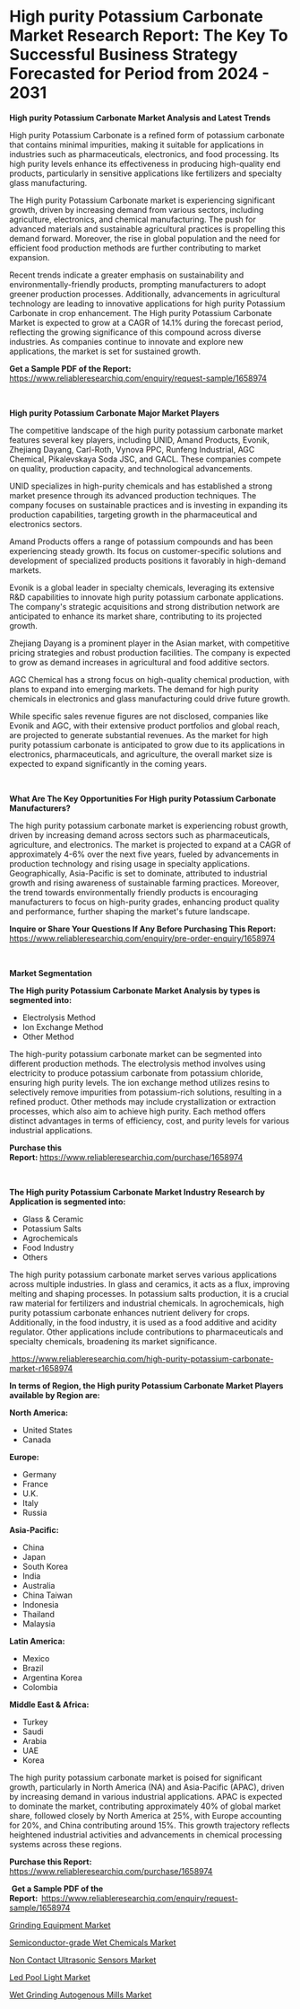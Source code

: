 <p><h1>High purity Potassium Carbonate Market Research Report: The Key To Successful Business Strategy Forecasted for Period from 2024 - 2031</h1></p><p><strong>High purity Potassium Carbonate Market Analysis and Latest Trends</strong></p>
<p><p>High purity Potassium Carbonate is a refined form of potassium carbonate that contains minimal impurities, making it suitable for applications in industries such as pharmaceuticals, electronics, and food processing. Its high purity levels enhance its effectiveness in producing high-quality end products, particularly in sensitive applications like fertilizers and specialty glass manufacturing.</p><p>The High purity Potassium Carbonate market is experiencing significant growth, driven by increasing demand from various sectors, including agriculture, electronics, and chemical manufacturing. The push for advanced materials and sustainable agricultural practices is propelling this demand forward. Moreover, the rise in global population and the need for efficient food production methods are further contributing to market expansion.</p><p>Recent trends indicate a greater emphasis on sustainability and environmentally-friendly products, prompting manufacturers to adopt greener production processes. Additionally, advancements in agricultural technology are leading to innovative applications for high purity Potassium Carbonate in crop enhancement. The High purity Potassium Carbonate Market is expected to grow at a CAGR of 14.1% during the forecast period, reflecting the growing significance of this compound across diverse industries. As companies continue to innovate and explore new applications, the market is set for sustained growth.</p></p>
<p><strong>Get a Sample PDF of the Report:&nbsp;</strong> <a href="https://www.reliableresearchiq.com/enquiry/request-sample/1658974?utm_campaign=1088&utm_medium=2&utm_source=Github&utm_content=ia&utm_term=28092024&utm_id=high-purity-potassium-carbonate">https://www.reliableresearchiq.com/enquiry/request-sample/1658974</a></p>
<p>&nbsp;</p>
<p><strong>High purity Potassium Carbonate Major Market Players</strong></p>
<p><p>The competitive landscape of the high purity potassium carbonate market features several key players, including UNID, Amand Products, Evonik, Zhejiang Dayang, Carl-Roth, Vynova PPC, Runfeng Industrial, AGC Chemical, Pikalevskaya Soda JSC, and GACL. These companies compete on quality, production capacity, and technological advancements.</p><p>UNID specializes in high-purity chemicals and has established a strong market presence through its advanced production techniques. The company focuses on sustainable practices and is investing in expanding its production capabilities, targeting growth in the pharmaceutical and electronics sectors.</p><p>Amand Products offers a range of potassium compounds and has been experiencing steady growth. Its focus on customer-specific solutions and development of specialized products positions it favorably in high-demand markets.</p><p>Evonik is a global leader in specialty chemicals, leveraging its extensive R&D capabilities to innovate high purity potassium carbonate applications. The company's strategic acquisitions and strong distribution network are anticipated to enhance its market share, contributing to its projected growth.</p><p>Zhejiang Dayang is a prominent player in the Asian market, with competitive pricing strategies and robust production facilities. The company is expected to grow as demand increases in agricultural and food additive sectors.</p><p>AGC Chemical has a strong focus on high-quality chemical production, with plans to expand into emerging markets. The demand for high purity chemicals in electronics and glass manufacturing could drive future growth.</p><p>While specific sales revenue figures are not disclosed, companies like Evonik and AGC, with their extensive product portfolios and global reach, are projected to generate substantial revenues. As the market for high purity potassium carbonate is anticipated to grow due to its applications in electronics, pharmaceuticals, and agriculture, the overall market size is expected to expand significantly in the coming years.</p></p>
<p>&nbsp;</p>
<p><strong>What Are The Key Opportunities For High purity Potassium Carbonate Manufacturers?</strong></p>
<p><p>The high purity potassium carbonate market is experiencing robust growth, driven by increasing demand across sectors such as pharmaceuticals, agriculture, and electronics. The market is projected to expand at a CAGR of approximately 4-6% over the next five years, fueled by advancements in production technology and rising usage in specialty applications. Geographically, Asia-Pacific is set to dominate, attributed to industrial growth and rising awareness of sustainable farming practices. Moreover, the trend towards environmentally friendly products is encouraging manufacturers to focus on high-purity grades, enhancing product quality and performance, further shaping the market's future landscape.</p></p>
<p><strong>Inquire or Share Your Questions If Any Before Purchasing This Report:</strong> <a href="https://www.reliableresearchiq.com/enquiry/pre-order-enquiry/1658974?utm_campaign=1088&utm_medium=2&utm_source=Github&utm_content=ia&utm_term=28092024&utm_id=high-purity-potassium-carbonate">https://www.reliableresearchiq.com/enquiry/pre-order-enquiry/1658974</a></p>
<p>&nbsp;</p>
<p><strong>Market Segmentation</strong></p>
<p><strong>The High purity Potassium Carbonate Market Analysis by types is segmented into:</strong></p>
<p><ul><li>Electrolysis Method</li><li>Ion Exchange Method</li><li>Other Method</li></ul></p>
<p><p>The high-purity potassium carbonate market can be segmented into different production methods. The electrolysis method involves using electricity to produce potassium carbonate from potassium chloride, ensuring high purity levels. The ion exchange method utilizes resins to selectively remove impurities from potassium-rich solutions, resulting in a refined product. Other methods may include crystallization or extraction processes, which also aim to achieve high purity. Each method offers distinct advantages in terms of efficiency, cost, and purity levels for various industrial applications.</p></p>
<p><strong>Purchase this Report:&nbsp;</strong><a href="https://www.reliableresearchiq.com/purchase/1658974?utm_campaign=1088&utm_medium=2&utm_source=Github&utm_content=ia&utm_term=28092024&utm_id=high-purity-potassium-carbonate">https://www.reliableresearchiq.com/purchase/1658974</a></p>
<p>&nbsp;</p>
<p><strong>The High purity Potassium Carbonate Market Industry Research by Application is segmented into:</strong></p>
<p><ul><li>Glass & Ceramic</li><li>Potassium Salts</li><li>Agrochemicals</li><li>Food Industry</li><li>Others</li></ul></p>
<p><p>The high purity potassium carbonate market serves various applications across multiple industries. In glass and ceramics, it acts as a flux, improving melting and shaping processes. In potassium salts production, it is a crucial raw material for fertilizers and industrial chemicals. In agrochemicals, high purity potassium carbonate enhances nutrient delivery for crops. Additionally, in the food industry, it is used as a food additive and acidity regulator. Other applications include contributions to pharmaceuticals and specialty chemicals, broadening its market significance.</p></p>
<p><a href="https://www.reliableresearchiq.com/high-purity-potassium-carbonate-market-r1658974?utm_campaign=1088&utm_medium=2&utm_source=Github&utm_content=ia&utm_term=28092024&utm_id=high-purity-potassium-carbonate">&nbsp;https://www.reliableresearchiq.com/high-purity-potassium-carbonate-market-r1658974</a></p>
<p><strong>In terms of Region, the High purity Potassium Carbonate Market Players available by Region are:</strong></p>
<p>
    <p> <strong> North America: </strong>
        <ul>
            <li>United States</li>
            <li>Canada</li>
        </ul>
        </p> 
    <p> <strong> Europe: </strong>
        <ul>
            <li>Germany</li>
            <li>France</li>
            <li>U.K.</li>
            <li>Italy</li>
            <li>Russia</li>
        </ul>
        </p> 
    <p> <strong> Asia-Pacific: </strong>
        <ul>
            <li>China</li>
            <li>Japan</li>
            <li>South Korea</li>
            <li>India</li>
            <li>Australia</li>
            <li>China Taiwan</li>
            <li>Indonesia</li>
            <li>Thailand</li>
            <li>Malaysia</li>
        </ul>
        </p> 
    <p> <strong> Latin America: </strong>
        <ul>
            <li>Mexico</li>
            <li>Brazil</li>
            <li>Argentina Korea</li>
            <li>Colombia</li>
        </ul>
        </p> 
    <p> <strong> Middle East & Africa: </strong>
        <ul>
            <li>Turkey</li>
            <li>Saudi</li>
            <li>Arabia</li>
            <li>UAE</li>
            <li>Korea</li>
        </ul>
    </p>
    </p>
<p><p>The high purity potassium carbonate market is poised for significant growth, particularly in North America (NA) and Asia-Pacific (APAC), driven by increasing demand in various industrial applications. APAC is expected to dominate the market, contributing approximately 40% of global market share, followed closely by North America at 25%, with Europe accounting for 20%, and China contributing around 15%. This growth trajectory reflects heightened industrial activities and advancements in chemical processing systems across these regions.</p></p>
<p><strong>Purchase this Report: </strong><a href="https://www.reliableresearchiq.com/purchase/1658974?utm_campaign=1088&utm_medium=2&utm_source=Github&utm_content=ia&utm_term=28092024&utm_id=high-purity-potassium-carbonate">https://www.reliableresearchiq.com/purchase/1658974</a></p>
<p>&nbsp;<strong>Get a Sample PDF of the Report:&nbsp;&nbsp;</strong><a href="https://www.reliableresearchiq.com/enquiry/request-sample/1658974?utm_campaign=1088&utm_medium=2&utm_source=Github&utm_content=ia&utm_term=28092024&utm_id=high-purity-potassium-carbonate">https://www.reliableresearchiq.com/enquiry/request-sample/1658974</a></p>
<p><strong></strong></p>
<p><p><a href="https://issuu.com/reportprime-2/docs/grinding-equipment-market-size-2030_5d7c3da92a6f47?utm_campaign=1088&utm_medium=2&utm_source=Github&utm_content=ia&utm_term=28092024&utm_id=high-purity-potassium-carbonate">Grinding Equipment Market</a></p><p><a href="https://issuu.com/reportprime-2/docs/semiconductor-grade-wet-chemicals-m_eab8d18186f095?utm_campaign=1088&utm_medium=2&utm_source=Github&utm_content=ia&utm_term=28092024&utm_id=high-purity-potassium-carbonate">Semiconductor-grade Wet Chemicals Market</a></p><p><a href="https://www.linkedin.com/pulse/non-contact-ultrasonic-sensors-market-growth-segmentation-regional-887cc?trackingId=jXd2XM%2BoSJC%2BX0mUHbinbA%3D%3D&utm_campaign=1088&utm_medium=2&utm_source=Github&utm_content=ia&utm_term=28092024&utm_id=high-purity-potassium-carbonate">Non Contact Ultrasonic Sensors Market</a></p><p><a href="https://www.linkedin.com/pulse/charting-future-comprehensive-analysis-global-led-pool-light-mkjac?trackingId=9S0cjak4T92bLykwe4clSQ%3D%3D&utm_campaign=1088&utm_medium=2&utm_source=Github&utm_content=ia&utm_term=28092024&utm_id=high-purity-potassium-carbonate">Led Pool Light Market</a></p><p><a href="https://github.com/tambantaybe6/Market-Research-Report-List-1/blob/main/wet-grinding-autogenous-mills-market.md?utm_campaign=1088&utm_medium=2&utm_source=Github&utm_content=ia&utm_term=28092024&utm_id=high-purity-potassium-carbonate">Wet Grinding Autogenous Mills Market</a></p></p>